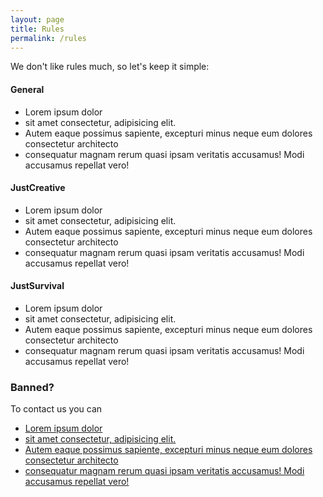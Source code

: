 ```yaml
---
layout: page
title: Rules
permalink: /rules
---
```


We don't like rules much, so let's keep it simple:

#### General
- Lorem ipsum dolor 
- sit amet consectetur, adipisicing elit. 
- Autem eaque possimus sapiente, excepturi minus neque eum dolores consectetur architecto 
- consequatur magnam rerum quasi ipsam veritatis accusamus! Modi accusamus repellat vero!


#### JustCreative
- Lorem ipsum dolor 
- sit amet consectetur, adipisicing elit. 
- Autem eaque possimus sapiente, excepturi minus neque eum dolores consectetur architecto 
- consequatur magnam rerum quasi ipsam veritatis accusamus! Modi accusamus repellat vero!


#### JustSurvival
- Lorem ipsum dolor 
- sit amet consectetur, adipisicing elit. 
- Autem eaque possimus sapiente, excepturi minus neque eum dolores consectetur architecto 
- consequatur magnam rerum quasi ipsam veritatis accusamus! Modi accusamus repellat vero!


### Banned?

To contact us you can

- [Lorem ipsum dolor](http://example.com)
- [sit amet consectetur, adipisicing elit.](http://example.com)
- [Autem eaque possimus sapiente, excepturi minus neque eum dolores consectetur architecto](http://example.com)
- [consequatur magnam rerum quasi ipsam veritatis accusamus! Modi accusamus repellat vero!](http://example.com)
